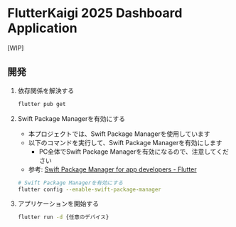 # FlutterKaigi 2025 Dashboard Application

[WIP]

## 開発

1. 依存関係を解決する

   ```bash
   flutter pub get
   ```

1. Swift Package Managerを有効にする
   - 本プロジェクトでは、Swift Package Managerを使用しています
   - 以下のコマンドを実行して、Swift Package Managerを有効にします
     - PC全体でSwift Package Managerを有効になるので、注意してください
   - 参考: [Swift Package Manager for app developers - Flutter](https://docs.flutter.dev/packages-and-plugins/swift-package-manager/for-app-developers)

   ```bash
   # Swift Package Managerを有効にする
   flutter config --enable-swift-package-manager
   ```

1. アプリケーションを開始する

   ```bash
   flutter run -d {任意のデバイス}
   ```
